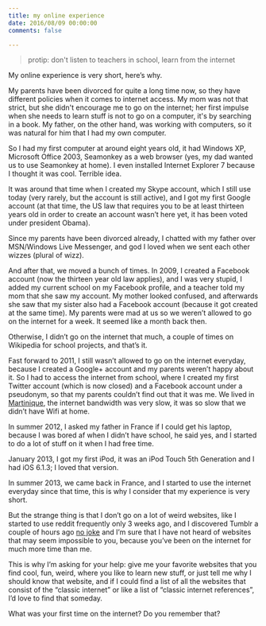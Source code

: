```yaml
---
title: my online experience
date: 2016/08/09 00:00:00
comments: false

---
```


> protip: don't listen to teachers in school, learn from the internet

My online experience is very short, here’s why.

My parents have been divorced for quite a long time now, so they have different policies when it comes to internet access. My mom was not that strict, but she didn't encourage me to go on the internet; her first impulse when she needs to learn stuff is not to go on a computer, it's by searching in a book. My father, on the other hand, was working with computers, so it was natural for him that I had my own computer.

So I had my first computer at around eight years old, it had Windows XP, Microsoft Office 2003, Seamonkey as a web browser (yes, my dad wanted us to use Seamonkey at home). I even installed Internet Explorer 7 because I thought it was cool. Terrible idea.

It was around that time when I created my Skype account, which I still use today (very rarely, but the account is still active), and I got my first Google account (at that time, the US law that requires you to be at least thirteen years old in order to create an account wasn’t here yet, it has been voted under president Obama).

Since my parents have been divorced already, I chatted with my father over MSN/Windows Live Messenger, and god I loved when we sent each other wizzes (plural of wizz).

And after that, we moved a bunch of times. In 2009, I created a Facebook account (now the thirteen year old law applies), and I was very stupid, I added my current school on my Facebook profile, and a teacher told my mom that she saw my account. My mother looked confused, and afterwards she saw that my sister also had a Facebook account (because it got created at the same time). My parents were mad at us so we weren’t allowed to go on the internet for a week. It seemed like a month back then.

Otherwise, I didn’t go on the internet that much, a couple of times on Wikipedia for school projects, and that’s it.

Fast forward to 2011, I still wasn’t allowed to go on the internet everyday, because I created a Google+ account and my parents weren’t happy about it. So I had to access the internet from school, where I created my first Twitter account (which is now closed) and a Facebook account under a pseudonym, so that my parents couldn’t find out that it was me. We lived in [Martinique](https://www.google.com/maps/place/Martinique/), the internet bandwidth was very slow, it was so slow that we didn’t have Wifi at home.

In summer 2012, I asked my father in France if I could get his laptop, because I was bored af when I didn’t have school, he said yes, and I started to do a lot of stuff on it when I had free time.

January 2013, I got my first iPod, it was an iPod Touch 5th Generation and I had iOS 6.1.3; I loved that version.

In summer 2013, we came back in France, and I started to use the internet everyday since that time, this is why I consider that my experience is very short.

But the strange thing is that I don’t go on a lot of weird websites, like I started to use reddit frequently only 3 weeks ago, and I discovered Tumblr a couple of hours ago [no joke](https://twitter.com/philippeloctaux/status/762769625817964544) and I’m sure that I have not heard of websites that may seem impossible to you, because you’ve been on the internet for much more time than me.

This is why I’m asking for your help: give me your favorite websites that you find cool, fun, weird, where you like to learn new stuff, or just tell me why I should know that website, and if I could find a list of all the websites that consist of the “classic internet” or like a list of “classic internet references”, I’d love to find that someday.

What was your first time on the internet? Do you remember that?
